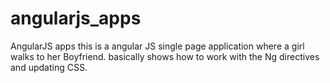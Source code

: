 # angularjs_apps
AngularJS apps 
this is a angular JS single page application where a girl walks to her Boyfriend.
basically shows how to work with the Ng directives and updating CSS.
